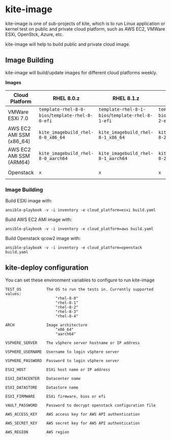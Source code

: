 # kite-image

kite-image is one of sub-projects of kite, which is to run Linux application or kernel test on public and private cloud platform, such as AWS EC2, VMWare ESXi, OpenStck, Azure, etc.

kite-image will help to build public and private cloud image.

## Image Building

kite-image will build/update images for different cloud platforms weekly.

**Images**

| Cloud Platform | RHEL 8.0.z | RHEL 8.1.z | RHEL 8.2.z | RHEL 8.3.z | RHEL 8.y |
| ---- | ---- | ---- | ---- | ---- | ---- |
| VMWare ESXi 7.0 | `template-rhel-8-0-bios`/`template-rhel-8-0-efi` | `template-rhel-8-1-bios`/`template-rhel-8-1-efi` | `template-rhel-8-2-bios`/`template-rhel-8-2-efi` | `template-rhel-8-3-bios`/`template-rhel-8-3-efi` | `template-rhel-8-4-bios`/`template-rhel-8-4-efi` |
| AWS EC2 AMI SSM (x86_64) | `kite_imagebuild_rhel-8-0_x86_64` | `kite_imagebuild_rhel-8-1_x86_64` | `kite_imagebuild_rhel-8-2_x86_64` | `kite_imagebuild_rhel-8-3_x86_64` | `kite_imagebuild_rhel-8-4_x86_64` |
| AWS EC2 AMI SSM (ARM64) | `kite_imagebuild_rhel-8-0_aarch64` | `kite_imagebuild_rhel-8-1_aarch64` | `kite_imagebuild_rhel-8-2_aarch64` | `kite_imagebuild_rhel-8-3_aarch64` | `kite_imagebuild_rhel-8-4_aarch64` |
| Openstack | `x` | `x` | `x` | ` kite-openstack-rhel-8-3 ` | ` kite-openstack-rhel-8-4 ` |


### Image Building

Build ESXi image with:

    ansible-playbook -v -i inventory -e cloud_platform=esxi build.yaml

Build AWS EC2 AMI image with:

    ansible-playbook -v -i inventory -e cloud_platform=aws build.yaml

Build Openstack qcow2 image with:

    ansible-playbook -v -i inventory -e cloud_platform=openstack build.yaml

## kite-deploy configuration

You can set these environment variables to configure to run kite-image

    TEST_OS           The OS to run the tests in. Currently supported values:
                          "rhel-8-0"
                          "rhel-8-1"
                          "rhel-8-2"
                          "rhel-8-3"
                          "rhel-8-4"

    ARCH              Image architecture
                          "x86_64"
                          "aarch64"

    VSPHERE_SERVER    The vSphere server hostname or IP address

    VSPHERE_USERNAME  Username to login vSphere server

    VSPHERE_PASSWORD  Password to login vSphere server

    ESXI_HOST         ESXi host name or IP address

    ESXI_DATACENTER   Datacenter name

    ESXI_DATASTORE    Datastore name

    ESXI_FIRMWARE     ESXi firmware, bios or efi

    VAULT_PASSWORD    Password to decrypt openstack configuration file

    AWS_ACCESS_KEY    AWS access key for AWS API authentication

    AWS_SECRET_KEY    AWS secret key for AWS API authentication

    AWS_REGION        AWS region
